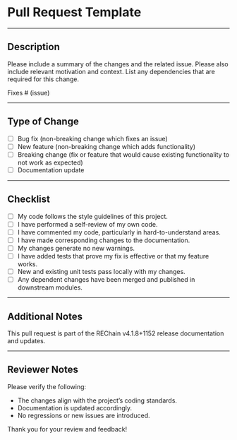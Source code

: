 # Pull Request Template

---

## Description

Please include a summary of the changes and the related issue. Please also include relevant motivation and context. List any dependencies that are required for this change.

Fixes # (issue)

---

## Type of Change

- [ ] Bug fix (non-breaking change which fixes an issue)
- [ ] New feature (non-breaking change which adds functionality)
- [ ] Breaking change (fix or feature that would cause existing functionality to not work as expected)
- [ ] Documentation update

---

## Checklist

- [ ] My code follows the style guidelines of this project.
- [ ] I have performed a self-review of my own code.
- [ ] I have commented my code, particularly in hard-to-understand areas.
- [ ] I have made corresponding changes to the documentation.
- [ ] My changes generate no new warnings.
- [ ] I have added tests that prove my fix is effective or that my feature works.
- [ ] New and existing unit tests pass locally with my changes.
- [ ] Any dependent changes have been merged and published in downstream modules.

---

## Additional Notes

This pull request is part of the REChain v4.1.8+1152 release documentation and updates.

---

## Reviewer Notes

Please verify the following:

- The changes align with the project’s coding standards.
- Documentation is updated accordingly.
- No regressions or new issues are introduced.

Thank you for your review and feedback!
